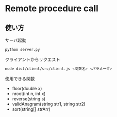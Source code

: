 # Remote procedure call

## 使い方
サーバ起動
``` bash
python server.py
```

クライアントからリクエスト
``` bash
node dist/client/src/client.js <関数名> <パラメータ>
```

使用できる関数
- floor(double x)
- nroot(int n, int x)
- reverse(string s)
- validAnagram(string str1, string str2)
- sort(string[] strArr)
